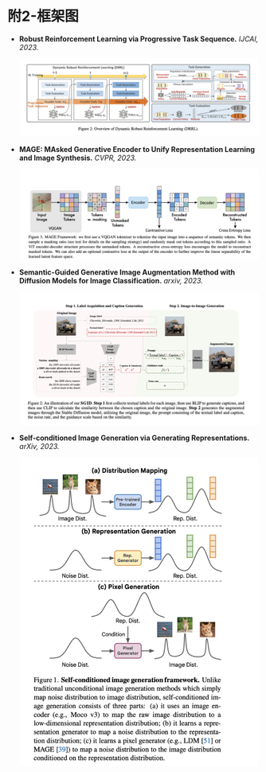 # 附2-框架图

- **Robust Reinforcement Learning via Progressive Task Sequence.** *IJCAI, 2023.*

  ![DRRL-framework](./assets/DRRL-framework.jpg)

- **MAGE: MAsked Generative Encoder to Unify Representation Learning and Image Synthesis.** *CVPR, 2023.*

  ![MAGE-framework](./assets/MAGE-framework.jpg)

- **Semantic-Guided Generative Image Augmentation Method with Diffusion Models for Image Classification.** *arxiv, 2023.*

  ![SGID-framework](./assets/SGID-framework.jpg)

- **Self-conditioned Image Generation via Generating Representations.** *arXiv, 2023.*

  ![framework1](./assets/framework1.jpg)
